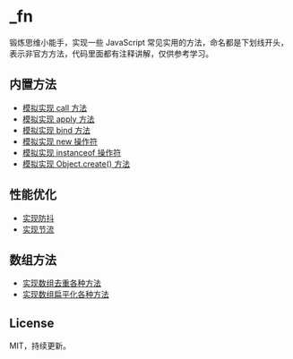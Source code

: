 # _fn

锻炼思维小能手，实现一些 JavaScript 常见实用的方法，命名都是下划线开头，表示非官方方法，代码里面都有注释讲解，仅供参考学习。

## 内置方法
- [模拟实现 call 方法](_call.js)
- [模拟实现 apply 方法](_apply.js)
- [模拟实现 bind 方法](_bind.js)
- [模拟实现 new 操作符](_new.js)
- [模拟实现 instanceof 操作符](_instanceof.js)
- [模拟实现 Object.create() 方法](_Object.create.js)

## 性能优化
- [实现防抖](_debounce.js)
- [实现节流](_throttle.js)

## 数组方法
- [实现数组去重各种方法](_unique.js)
- [实现数组扁平化各种方法](_flatten.js)


## License
MIT，持续更新。